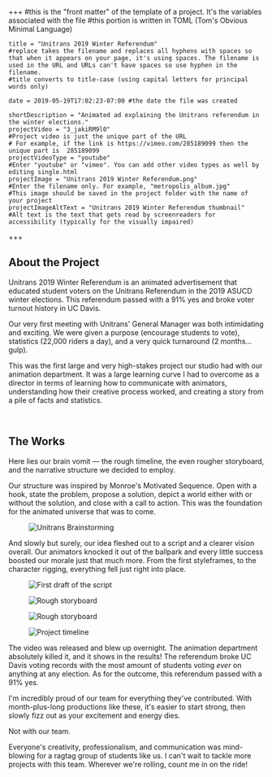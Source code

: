 +++
    #this is the "front matter" of the template of a project. It's the variables associated with the file
    #this portion is written in TOML (Tom's Obvious Minimal Language)
    
    title = "Unitrans 2019 Winter Referendum"
    #replace takes the filename and replaces all hyphens with spaces so that when it appears on your page, it's using spaces. The filename is used in the URL and URLs can't have spaces so use hyphen in the filename.
    #title converts to title-case (using capital letters for principal words only)
    
    date = 2019-05-19T17:02:23-07:00 #the date the file was created
    
    shortDescription = "Animated ad explaining the Unitrans referendum in the winter elections."
    projectVideo = "3_jakiRM9l0"
    #Project video is just the unique part of the URL  
    # For example, if the link is https://vimeo.com/285189099 then the unique part is  285189099
    projectVideoType = "youtube"
    #Enter "youtube" or "vimeo". You can add other video types as well by editing single.html 
    projectImage = "Unitrans 2019 Winter Referendum.png"
    #Enter the filename only. For example, "metropolis_album.jpg" 
    #This image should be saved in the project folder with the name of your project 
    projectImageAltText = "Unitrans 2019 Winter Referendum thumbnail"
    #Alt text is the text that gets read by screenreaders for accessibility (typically for the visually impaired) 

+++


<h2 class="section-title">About the Project</h2>
<p>Unitrans 2019 Winter Referendum is an animated advertisement that educated student voters on the Unitrans Referendum in the 2019 ASUCD winter elections. This referendum passed with a 91% yes and broke voter turnout history in UC Davis.

Our very first meeting with Unitrans' General Manager was both intimidating and exciting. We were given a purpose (encourage students to vote), statistics (22,000 riders a day), and a very quick turnaround (2 months... gulp).

This was the first large and very high-stakes project our studio had with our animation department. It was a large learning curve I had to overcome as a director in terms of learning how to communicate with animators, understanding how their creative process worked, and creating a story from a pile of facts and statistics.</p>
<br>

<h2 class="section-title">The Works</h2>
    <p>Here lies our brain vomit –– the rough timeline, the even rougher storyboard, and the narrative structure we decided to employ.</p>
        
   <p> Our structure was inspired by Monroe's Motivated Sequence. Open with a hook, state the problem, propose a solution, depict a world either with or without the solution, and close with a call to action. This was the foundation for the animated universe that was to come.</p>
        <div class="pp-gallery">
            <figure class="pp-gallery-item">
                <img src="Unitrans Brain Vomit.JPG" alt="Unitrans Brainstorming" />
            </figure>
        </div>
    <p>And slowly but surely, our idea fleshed out to a script and a clearer vision overall. Our animators knocked it out of the ballpark and every little success boosted our morale just that much more. From the first styleframes, to the character rigging, everything fell just right into place.</p>
        <div class="pp-gallery">
            <figure class="pp-gallery-item">
                <img src="Unitrans Reference-1.jpg" alt="First draft of the script" />
            </figure>
            <figure class="pp-gallery-item">
                <img src="Unitrans Reference-2.jpg" alt="Rough storyboard" />
            </figure>
            <figure class="pp-gallery-item">
                <img src="Unitrans Reference-3.jpg" alt="Rough storyboard" />
            </figure>
            <figure class="pp-gallery-item">
                <img src="Unitrans Reference-4.jpg" alt="Project timeline" />
            </figure>
        </div>
    <p>The video was released and blew up overnight. The animation department absolutely killed it, and it shows in the results! The referendum broke UC Davis voting records with the most amount of students voting <i>ever</i> on anything at any election. As for the outcome, this referendum passed with a 91% yes.</p>
    <p>I'm incredibly proud of our team for everything they've contributed. With month-plus-long productions like these, it's easier to start strong, then slowly fizz out as your excitement and energy dies.</p>
    <p>Not with our team.</p>
    <p>Everyone's creativity, professionalism, and communication was mind-blowing for a ragtag group of students like us. I can't wait to tackle more projects with this team. Wherever we're rolling, count me in on the ride!</p>

    

<!-- a new line in markdown will not be displayed in the browser.
\
\
\ 
the lines above this line showed up because they started with backslash (NOT A NORMAL SLASH) \
*here's some "emphasized" text, which defaults to italics but you can make it anythign you want in css*
**here's some "strong" text, which defaults to bold but you can make it anything you want in css**

Below is a list
* asterisks make bullets
- hyphens make bullets
+ plusses make bullets
* you can choose! -->
